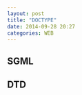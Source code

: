 ```yaml
---
layout: post
title: "DOCTYPE"
date: 2014-09-28 20:27
categories: WEB
---
```


## SGML ##


## DTD ##


